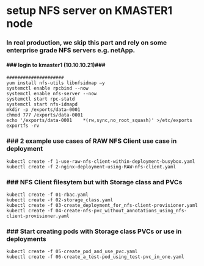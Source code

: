 # setup NFS server on KMASTER1 node 
### In real production, we skip this part and rely on some enterprise grade NFS servers e.g. netApp. 

#### ### login to kmaster1 (10.10.10.21)###
```
#####################
yum install nfs-utils libnfsidmap –y
systemctl enable rpcbind --now
systemctl enable nfs-server --now
systemctl start rpc-statd
systemctl start nfs-idmapd
mkdir -p /exports/data-0001
chmod 777 /exports/data-0001
echo '/exports/data-0001	*(rw,sync,no_root_squash)' >/etc/exports
exportfs -rv
```
### ### 2 example use cases of RAW NFS Client use case in deployment ###
```
kubectl create -f 1-use-raw-nfs-client-within-deployment-busybox.yaml
kubectl create -f 2-nginx-deployment-using-RAW-nfs-client.yaml
```
### ### NFS Client filesytem but with Storage class and PVCs ###
```
kubectl create -f 01-rbac.yaml
kubectl create -f 02-storage_class.yaml
kubectl create -f 03-create_deployment_for_nfs-client-provisioner.yaml
kubectl create -f 04-create-nfs-pvc_without_annotations_using_nfs-client-provisioner.yaml
```
### ### Start creating pods with Storage class PVCs or use in deployments ###
```
kubectl create -f 05-create_pod_and_use_pvc.yaml
kubectl create -f 06-create_a_test-pod_using_test-pvc_in_one.yaml
```
